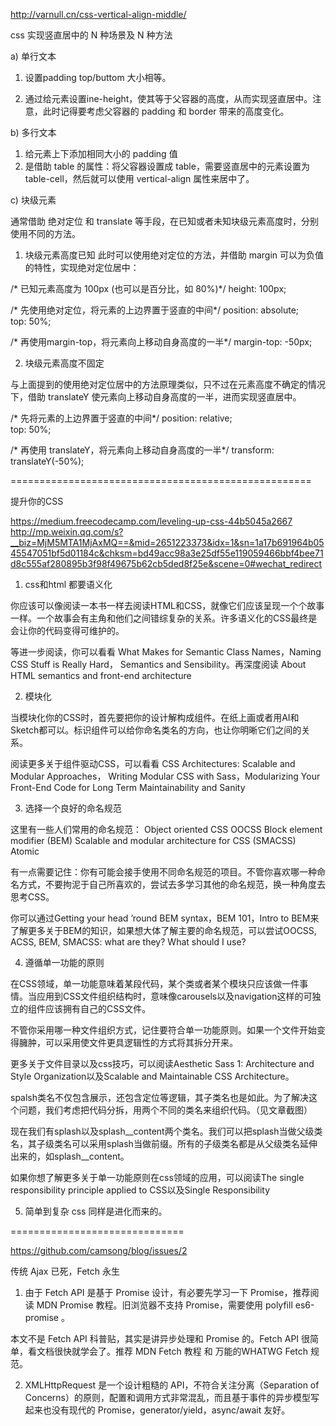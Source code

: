 
http://varnull.cn/css-vertical-align-middle/

css 实现竖直居中的 N 种场景及 N 种方法

a) 单行文本
1. 设置padding top/buttom 大小相等。

2. 通过给元素设置ine-height，使其等于父容器的高度，从而实现竖直居中。注意，此时记得要考虑父容器的 padding 和 border 带来的高度变化。

b) 多行文本
1. 给元素上下添加相同大小的 padding 值
2. 是借助 table 的属性：将父容器设置成 table，需要竖直居中的元素设置为 table-cell，然后就可以使用 vertical-align 属性来居中了。

c) 块级元素

通常借助 绝对定位 和 translate 等手段，在已知或者未知块级元素高度时，分别使用不同的方法。

1. 块级元素高度已知
此时可以使用绝对定位的方法，并借助 margin 可以为负值的特性，实现绝对定位居中：

/* 已知元素高度为 100px (也可以是百分比，如 80%)*/
height: 100px;

/* 先使用绝对定位，将元素的上边界置于竖直的中间*/
position: absolute;  
top: 50%;

/* 再使用margin-top，将元素向上移动自身高度的一半*/
margin-top: -50px;  

2.  块级元素高度不固定

与上面提到的使用绝对定位居中的方法原理类似，只不过在元素高度不确定的情况下，借助 translateY 使元素向上移动自身高度的一半，进而实现竖直居中。

/* 先将元素的上边界置于竖直的中间*/
position: relative;  
top: 50%;

/* 再使用 translateY，将元素向上移动自身高度的一半*/
transform: translateY(-50%);  




====================================================


提升你的CSS

https://medium.freecodecamp.com/leveling-up-css-44b5045a2667
http://mp.weixin.qq.com/s?__biz=MjM5MTA1MjAxMQ==&mid=2651223373&idx=1&sn=1a17b691964b0545547051bf5d01184c&chksm=bd49acc98a3e25df55e119059466bbf4bee71d8c555af280895b3f98f49675b62cb5ded8f25e&scene=0#wechat_redirect

1.  css和html 都要语义化

你应该可以像阅读一本书一样去阅读HTML和CSS，就像它们应该呈现一个个故事一样。一个故事会有主角和他们之间错综复杂的关系。许多语义化的CSS最终是会让你的代码变得可维护的。


等进一步阅读，你可以看看 What Makes for Semantic Class Names，Naming CSS Stuff is Really Hard， Semantics and Sensibility。再深度阅读 About HTML semantics and front-end architecture


2. 模块化

当模块化你的CSS时，首先要把你的设计解构成组件。在纸上画或者用AI和Sketch都可以。标识组件可以给你命名类名的方向，也让你明晰它们之间的关系。

阅读更多关于组件驱动CSS，可以看看 CSS Architectures: Scalable and Modular Approaches， Writing Modular CSS with Sass，Modularizing Your Front-End Code for Long Term Maintainability and Sanity

3. 选择一个良好的命名规范

这里有一些人们常用的命名规范：
Object oriented CSS OOCSS
Block element modifier (BEM)
Scalable and modular architecture for CSS (SMACSS)
Atomic

有一点需要记住：你有可能会接手使用不同命名规范的项目。不管你喜欢哪一种命名方式，不要拘泥于自己所喜欢的，尝试去多学习其他的命名规范，换一种角度去思考CSS。

你可以通过Getting your head ’round BEM syntax，BEM 101，Intro to BEM来了解更多关于BEM的知识，如果想大体了解主要的命名规范，可以尝试OOCSS, ACSS, BEM, SMACSS: what are they? What should I use?


4. 遵循单一功能的原则

在CSS领域，单一功能意味着某段代码，某个类或者某个模块只应该做一件事情。当应用到CSS文件组织结构时，意味像carousels以及navigation这样的可独立的组件应该拥有自己的CSS文件。

不管你采用哪一种文件组织方式，记住要符合单一功能原则。如果一个文件开始变得臃肿，可以采用使文件更具逻辑性的方式将其拆分开来。

更多关于文件目录以及css技巧，可以阅读Aesthetic Sass 1: Architecture and Style Organization以及Scalable and Maintainable CSS Architecture。

spalsh类名不仅包含展示，还包含定位等逻辑，其子类名也是如此。为了解决这个问题，我们考虑把代码分拆，用两个不同的类名来组织代码。（见文章截图）

现在我们有splash以及splash__content两个类名。我们可以把splash当做父级类名，其子级类名可以采用splash当做前缀。所有的子级类名都是从父级类名延伸出来的，如splash__content。

如果你想了解更多关于单一功能原则在css领域的应用，可以阅读The single responsibility principle applied to CSS以及Single Responsibility

5. 简单到复杂
css 同样是进化而来的。



==============================

https://github.com/camsong/blog/issues/2

传统 Ajax 已死，Fetch 永生

1. 由于 Fetch API 是基于 Promise 设计，有必要先学习一下 Promise，推荐阅读 MDN Promise 教程。旧浏览器不支持 Promise，需要使用 polyfill es6-promise 。

本文不是 Fetch API 科普贴，其实是讲异步处理和 Promise 的。Fetch API 很简单，看文档很快就学会了。推荐 MDN Fetch 教程 和 万能的WHATWG Fetch 规范。

2. XMLHttpRequest 是一个设计粗糙的 API，不符合关注分离（Separation of Concerns）的原则，配置和调用方式非常混乱，而且基于事件的异步模型写起来也没有现代的 Promise，generator/yield，async/await 友好。






